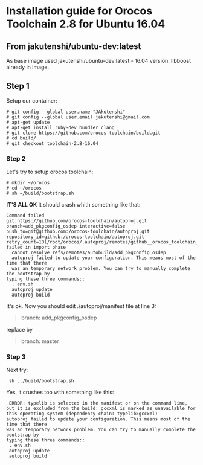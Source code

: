# Installation guide for Orocos Toolchain 2.8 for Ubuntu 16.04

## From jakutenshi/ubuntu-dev:latest

As base image used jakutenshi/ubuntu-dev:latest - 16.04 version. libboost already in image.

## Step 1

Setup our container:

```
# git config --global user.name "JAkutenshi"
# git config --global user.email jakutenshi@gmail.com
# apt-get update
# apt-get install ruby-dev bundler clang
# git clone https://github.com/orocos-toolchain/build.git
# cd build/
# git checkout toolchain-2.8-16.04
```
### Step 2

Let's try to setup orocos toolchain:

```
# mkdir ~/orocos
# cd ~/orocos
# sh ~/build/bootstrap.sh
```

**IT'S ALL OK** It should crash whith something like that:

```
Command failed
git:https://github.com/orocos-toolchain/autoproj.git branch=add_pkgconfig_osdep interactive=false push_to=git@github.com:/orocos-toolchain/autoproj.git repository_id=github:/orocos-toolchain/autoproj.git retry_count=10(/root/orocos/.autoproj/remotes/github__orocos_toolchain_autoproj_git): failed in import phase
  cannot resolve refs/remotes/autobuild/add_pkgconfig_osdep
  autoproj failed to update your configuration. This means most of the time that there
  was an temporary network problem. You can try to manually complete the bootstrap by
typing these three commands::
  . env.sh
  autoproj update
  autoproj build
```

It's ok. Now you should edit ./autoproj/manifest file at line 3:
> branch: add_pkgconfig_osdep

replace by
> branch: master

### Step 3

Next try:

```
 sh ../build/bootstrap.sh
```

Yes, it crushes too with something like this:

```
 ERROR: typelib is selected in the manifest or on the command line, but it is excluded from the build: gccxml is marked as unavailable for this operating system (dependency chain: typelib>gccxml)
autoproj failed to update your configuration. This means most of the time that there
was an temporary network problem. You can try to manually complete the bootstrap by
typing these three commands::
 . env.sh
 autoproj update
 autoproj build
```




